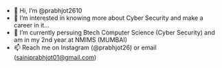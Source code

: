 - 👋 Hi, I’m @prabhjot2610
- 👀 I’m interested in knowing more about Cyber Security and make a career in it...
- 🌱 I’m currently persuing Btech Computer Science (Cyber Security) and am in my 2nd year at NMIMS (MUMBAI) 
- 📫 Reach me on Instagram (@prabhjot26) or email (sainiprabhjot01@gmail.com)

<!---
prabhjot2610/prabhjot2610 is a ✨ special ✨ repository because its `README.md` (this file) appears on your GitHub profile.
You can click the Preview link to take a look at your changes.
--->
